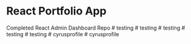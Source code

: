 # React Portfolio App

Completed React Admin Dashboard Repo
#   t e s t i n g  
 #   t e s t i n g  
 #   t e s t i n g  
 #   t e s t i n g  
 #   t e s t i n g  
 #   c y r u s p r o f i l e  
 #   c y r u s p r o f i l e  
 